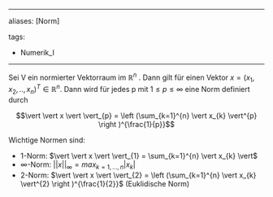 
---
aliases: [Norm]

tags:
- Numerik_I
---


Sei V ein normierter Vektorraum im $\mathbb{R}^{n}$ . Dann gilt für einen Vektor $x = (x_{1}, x_{2},.., x_{n})^{T} \in \mathbb{R}^{n}$. Dann wird für jedes p mit $1 \leq p \leq \infty$ eine Norm definiert durch

$$\vert \vert x \vert \vert_{p} = \left (\sum_{k=1}^{n} \vert x_{k} \vert^{p} \right )^{\frac{1}{p}}$$

Wichtige Normen sind:  

- 1-Norm: $\vert \vert x \vert \vert_{1} =  \sum_{k=1}^{n} \vert x_{k} \vert$
- $\infty$-Norm: $\vert \vert x \vert \vert_{\infty} = max_{k = 1,...,n} \vert x_{k} \vert$ 
- 2-Norm: $\vert \vert x \vert \vert_{2} = \left (\sum_{k=1}^{n} \vert x_{k} \vert^{2} \right )^{\frac{1}{2}}$ (Euklidische Norm)